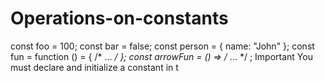 # Operations-on-constants
 
const foo = 100;
const bar = false;
const person = { name: "John" };
const fun = function () = { /* ... */ };
const arrowFun = () => /* ... */ ;
Important
You must declare and initialize a constant in t
